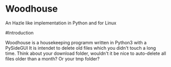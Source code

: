 Woodhouse
=========

An Hazle like implementation in Python and for Linux

#Introduction

Woodhouse is a housekeeping programm written in Python3 with a PySideGUI
It is intendet to delete old files which you didn't touch a long time.
Think about your download folder, wouldn't it be nice to auto-delete all
files older than a month? Or your tmp folder? 

